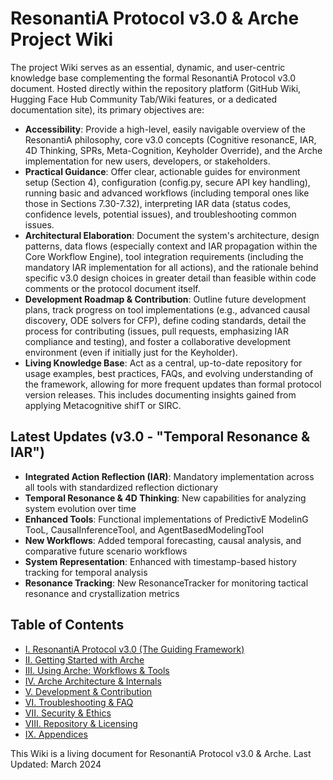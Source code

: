 # ResonantiA Protocol v3.0 & Arche Project Wiki

<!--
Instruction for AI Assistant (e.g., Cursor) or Keyholder populating the Wiki:
This introductory text should be placed on the Wiki's main/home page or as a preface to the Wiki section.
It sets the stage for the entire documentation effort.
-->

The project Wiki serves as an essential, dynamic, and user-centric knowledge base complementing the formal ResonantiA Protocol v3.0 document. Hosted directly within the repository platform (GitHub Wiki, Hugging Face Hub Community Tab/Wiki features, or a dedicated documentation site), its primary objectives are:

*   **Accessibility**: Provide a high-level, easily navigable overview of the ResonantiA philosophy, core v3.0 concepts (Cognitive resonancE, IAR, 4D Thinking, SPRs, Meta-Cognition, Keyholder Override), and the Arche implementation for new users, developers, or stakeholders.
*   **Practical Guidance**: Offer clear, actionable guides for environment setup (Section 4), configuration (config.py, secure API key handling), running basic and advanced workflows (including temporal ones like those in Sections 7.30-7.32), interpreting IAR data (status codes, confidence levels, potential issues), and troubleshooting common issues.
*   **Architectural Elaboration**: Document the system's architecture, design patterns, data flows (especially context and IAR propagation within the Core Workflow Engine), tool integration requirements (including the mandatory IAR implementation for all actions), and the rationale behind specific v3.0 design choices in greater detail than feasible within code comments or the protocol document itself.
*   **Development Roadmap & Contribution**: Outline future development plans, track progress on tool implementations (e.g., advanced causal discovery, ODE solvers for CFP), define coding standards, detail the process for contributing (issues, pull requests, emphasizing IAR compliance and testing), and foster a collaborative development environment (even if initially just for the Keyholder).
*   **Living Knowledge Base**: Act as a central, up-to-date repository for usage examples, best practices, FAQs, and evolving understanding of the framework, allowing for more frequent updates than formal protocol version releases. This includes documenting insights gained from applying Metacognitive shifT or SIRC.

## Latest Updates (v3.0 - "Temporal Resonance & IAR")

* **Integrated Action Reflection (IAR)**: Mandatory implementation across all tools with standardized reflection dictionary
* **Temporal Resonance & 4D Thinking**: New capabilities for analyzing system evolution over time
* **Enhanced Tools**: Functional implementations of PredictivE ModelinG TooL, CausalInferenceTool, and AgentBasedModelingTool
* **New Workflows**: Added temporal forecasting, causal analysis, and comparative future scenario workflows
* **System Representation**: Enhanced with timestamp-based history tracking for temporal analysis
* **Resonance Tracking**: New ResonanceTracker for monitoring tactical resonance and crystallization metrics

## Table of Contents

*   [I. ResonantiA Protocol v3.0 (The Guiding Framework)](./01_ResonantiA_Protocol_v3_0/README.md)
*   [II. Getting Started with Arche](./02_Getting_Started_with_Arche/README.md)
*   [III. Using Arche: Workflows & Tools](./03_Using_Arche_Workflows_And_Tools/README.md)
*   [IV. Arche Architecture & Internals](./04_Arche_Architecture_And_Internals/README.md)
*   [V. Development & Contribution](./05_Development_And_Contribution/README.md)
*   [VI. Troubleshooting & FAQ](./06_Troubleshooting_And_FAQ/README.md)
*   [VII. Security & Ethics](./07_Security_And_Ethics/README.md)
*   [VIII. Repository & Licensing](./08_Repository_And_Licensing/README.md)
*   [IX. Appendices](./09_Appendices/README.md)

This Wiki is a living document for ResonantiA Protocol v3.0 & Arche.
Last Updated: March 2024 